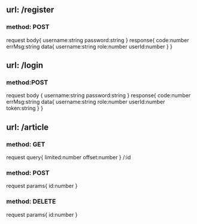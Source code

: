 ## url: /register
### method: POST
request body{
    username:string
    password:string
}
response{
    code:number
    errMsg:string
    data{
        username:string
        role:number
        userId:number
    }
}

## url: /login
### method:POST 
request body {
    username:string
    password:string
}
response{
    code:number
    errMsg:string
    data{
        username:string
        role:number
        userId:number
        token:string
    }
}

## url: /article
### method: GET
request query{
    limited:number
    offset:number
}
/:id
### method: POST
request params{
    id:number
}
### method: DELETE
request params{
    id:number
}
